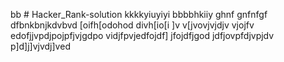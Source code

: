 bb # Hacker_Rank-solution
kkkkyiuyiyi
bbbbhkiiy
ghnf
gnfnfgf
dfbnkbnjkdvbvd
[oifh[odohod
divh[io[i
]v
v[jvovjvjdjv
vjojfv
edofjjvpdjpojpfjvjgdpo
vidjfpvjedfojdf]
jfojdfjgod
jdfjovpfdjvpjdv
p]d]j]vjvdj]ved
